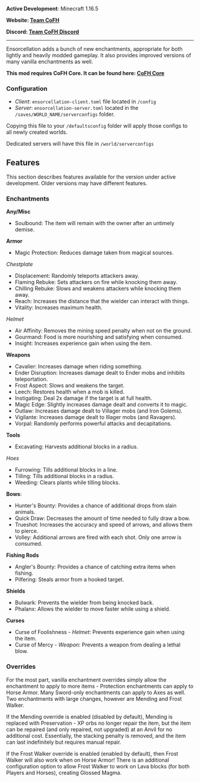 __Active Development__: Minecraft 1.16.5

__Website: [Team CoFH](https://teamcofh.com)__

__Discord: [Team CoFH Discord](https://discordapp.com/invite/uRKrnbH)__

---

Ensorcellation adds a bunch of new enchantments, appropriate for both lightly and heavily modded gameplay. It also provides improved versions of many vanilla enchantments as well.

__This mod requires CoFH Core. It can be found here: [CoFH Core](https://www.curseforge.com/minecraft/mc-mods/cofh-core)__

### __Configuration__

- _Client_: `ensorcellation-client.toml` file located in `/config`
- _Server_: `ensorcellation-server.toml` located in the `/saves/WORLD_NAME/serverconfigs` folder.

Copying this file to your `/defaultsconfig` folder will apply those configs to all newly created worlds.

Dedicated servers will have this file in `/world/serverconfigs`

## __Features__

This section describes features available for the version under active development. Older versions may have different features.

### __Enchantments__

__Any/Misc__

- Soulbound: The item will remain with the owner after an untimely demise.

__Armor__

- Magic Protection: Reduces damage taken from magical sources.

_Chestplate_

- Displacement: Randomly teleports attackers away.
- Flaming Rebuke: Sets attackers on fire while knocking them away.
- Chilling Rebuke: Slows and weakens attackers while knocking them away.
- Reach: Increases the distance that the wielder can interact with things.
- Vitality: Increases maximum health.

_Helmet_

- Air Affinity: Removes the mining speed penalty when not on the ground.
- Gourmand: Food is more nourishing and satisfying when consumed.
- Insight: Increases experience gain when using the item.

__Weapons__

- Cavalier: Increases damage when riding something.
- Ender Disruption: Increases damage dealt to Ender mobs and inhibits teleportation.
- Frost Aspect: Slows and weakens the target.
- Leech: Restores health when a mob is killed.
- Instigating: Deal 2x damage if the target is at full health.
- Magic Edge: Slightly increases damage dealt and converts it to magic.
- Outlaw: Increases damage dealt to Villager mobs (and Iron Golems).
- Vigilante: Increases damage dealt to Illager mobs (and Ravagers).
- Vorpal: Randomly performs powerful attacks and decapitations.

__Tools__

- Excavating: Harvests additional blocks in a radius.

_Hoes_

- Furrowing: Tills additional blocks in a line.
- Tilling: Tills additional blocks in a radius.
- Weeding: Clears plants while tilling blocks.

__Bows__:

- Hunter's Bounty: Provides a chance of additional drops from slain animals.
- Quick Draw: Decreases the amount of time needed to fully draw a bow.
- Trueshot: Increases the accuracy and speed of arrows, and allows them to pierce.
- Volley: Additional arrows are fired with each shot. Only one arrow is consumed.

__Fishing Rods__

- Angler's Bounty: Provides a chance of catching extra items when fishing.
- Pilfering: Steals armor from a hooked target.

__Shields__

- Bulwark: Prevents the wielder from being knocked back.
- Phalanx: Allows the wielder to move faster while using a shield.

__Curses__

- Curse of Foolishness - _Helmet_: Prevents experience gain when using the item.
- Curse of Mercy - _Weapon_: Prevents a weapon from dealing a lethal blow.

### __Overrides__

For the most part, vanilla enchantment overrides simply allow the enchantment to apply to more items - Protection enchantments can apply to Horse Armor. Many Sword-only enchantments can apply to Axes as well. Two enchantments with large changes, however are Mending and Frost Walker.

If the Mending override is enabled (disabled by default), Mending is replaced with Preservation - XP orbs no longer repair the item, but the item can be repaired (and only repaired, not upgraded) at an Anvil for no additional cost. Essentially, the stacking penalty is removed, and the item can last indefinitely but requires manual repair.

If the Frost Walker override is enabled (enabled by default), then Frost Walker will also work when on Horse Armor! There is an additional configuration option to allow Frost Walker to work on Lava blocks (for both Players and Horses), creating Glossed Magma.
